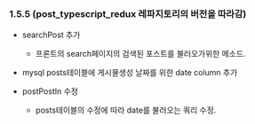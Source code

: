 ### 1.5.5 (post_typescript_redux 레파지토리의 버전을 따라감)

- searchPost 추가

  - 프론트의 search페이지의 검색된 포스트를 불러오가위한 메소드.

- mysql posts테이블에 게시물생성 날짜를 위한 date column 추가

- postPostIn 수정
  - posts테이블의 수정에 따라 date를 불러오는 쿼리 수정.
